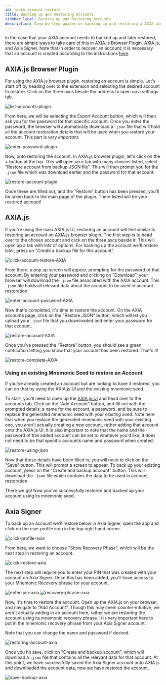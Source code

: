 ```yaml
---
id: learn-account-restore
title: Backing up and Restoring Accounts
sidebar_label: Backing up and Restoring Accounts
description: Step-by-step guides on backing up and restoring a AXIA account.
---
```


In the case that your AXIA account needs to backed up and later restored, there are simple ways to take care of this in AXIA.js Browser Plugin, AXIA.js, and Axia Signer. Note that in order to recover an account, it is necessary that an account is created according to the instructions [here](learn-account-generation).

## AXIA.js Browser Plugin

For using the AXIA.js browser plugin, restoring an account is simple. Let's start off by heading over to the extension and selecting the desired account to restore. Click on the three axcs beside the address to open up a settings tab.

![list-accounts-plugin](assets/accounts/AXIA.js_list_accounts.png)

From here, we will be selecting the Export Account button, which will then ask you for the password for that specific account. Once you enter the password, the browser will automatically download a `.json` file that will hold all the account restoration details that will be used when you restore your account. This part is _very important_.

![enter-password-plugin](assets/accounts/AXIA.js_enter_password.png)

Now, onto restoring the account. In AXIA.js browser plugin, let's click on the + button at the top. This will open up a tab with many choices listed, select "Restore account from backup JSON file". This will then prompt you for the `.json` file which was download earlier and the password for that account.

![restore-account-plugin](assets/accounts/AXIA.js_restore_account.png)

Once these are filled out, and the "Restore" button has been pressed, you'll be taken back to the main page of the plugin. There listed will be your restored account!

## AXIA.js

If you're using the main AXIA.js UI, restoring an account will feel similar to restoring an account on AXIA.js browser plugin. The first step is to head over to the chosen account and click on the three axcs beside it. This will open up a tab with lots of options. For backing up the account we'll restore later, press on "Create a backup file for this account".

![click-account-restore-AXIA](assets/accounts/AXIA_click_restore.png)

From there, a pop up screen will appear, prompting for the password of that account. By entering your password and clicking on "Download", your browser will download the `.json` file associated with the AXIA account. This `.json` file holds all relevant data about the account to be used in account restoration.

![enter-account-password-AXIA](assets/accounts/AXIA_enter_password.png)

Now that's completed, it's time to restore the account. On the AXIA accounts page, click on the "Restore JSON" button, which will let you upload your `.json` file that you downloaded and enter your password for that account.

![restore-account-AXIA](assets/accounts/AXIA_restore_account.png)

Once you've pressed the "Restore" button, you should see a green notification letting you know that your account has been restored. That's it!

![restore-complete-AXIA](assets/accounts/AXIA_restore_complete.png)

### Using an existing Mnemonic Seed to restore an Account

If you've already created an account but are looking to have it restored, you can do that by using the AXIA.js UI and the existing mnemonic seed.

To start, you'll need to open up the [AXIA.js UI](https://AXIA.js.org/apps) and head over to the accounts tab. Click on the "Add Account" button, and fill out with the prompted details: a name for the account, a password, and be sure to replace the generated mnemonic seed with your _existing seed_. Note here that when you replace the generated mnemonic seed with your existing one, you aren't actually creating a new account, rather adding that account onto the AXIA.js UI. It is also important to note that the name and the password of this added account can be set to whatever you'd like, it does not need to be that specific accounts name and password when created.

![restore-using-json](assets/accounts/AXIA-js-existing-json.png)

Now that those details have been filled in, you will need to click on the "Save" button. This will prompt a screen to appear. To back up your existing account, press on the "Create and backup account" button. This will download the `.json` file which contains the data to be used in account restoration.

There we go! Now you've successfully restored and backed up your account using its mnemonic seed.

## Axia Signer

To back up an account we'll restore below in Axia Signer, open the app and click on the user profile icon in the top right hand corner.

![click-profile-axia](assets/accounts/axia_select_profile.jpeg)

From here, we want to choose "Show Recovery Phase", which will be the next step in restoring an account.

![click-restore-axia](assets/accounts/axia_click_restore.jpg)

The next step will require you to enter your PIN that was created with your account on Axia Signer. Once this has been added, you'll have access to your Mnemonic Recovery phrase for your account.

![enter-pin-axia](assets/accounts/axia_enter_password.jpg) ![recovery-phrase-axia](assets/accounts/axia_recovery_phrase.jpg)

Now, it's time to restore the account. Open up the AXIA.js on your browser, and navigate to "Add Account". Though this may seem counter-intuitive, we aren't actually adding in an account here, rather we are restoring the account using its mnemonic recovery phrase. It is very important here to put in the mnemonic recovery phrase from your Axia Signer account.

Note that you can change the name and password if desired.

![restoring-account-axia](assets/accounts/axia_restoring_account.jpg)

Once you hit save, click on "Create and backup account", which will download a `.json` file that contains all the relevant data for that account. At this point, we have successfully saved the Axia Signer account onto AXIA js and downloaded the account data, now we have restored the account.

![save-backup-axia](assets/accounts/axia_save_recovery.png)
